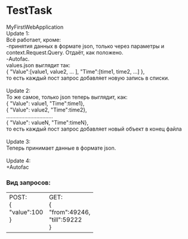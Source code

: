 # TestTask
MyFirstWebApplication<br>
Update 1:<br>
Всё работает, кроме:<br>
	-принятия данных в формате json, только через параметры и context.Request.Query. Отдаёт, как положено.<br>
	-Autofac.<br>
values.json выглядит так:<br>
	{ "Value":[value1, value2, ... ], "Time":[time1, time2, ...] },<br>
	то есть каждый пост запрос добавляет новую запись в списки.<br><br>
Update 2:<br>
То же самое, только json теперь выглядит, как:<br>
{ "Value": value1, "Time":time1},<br>
{ "Value": value2, "Time":time2},<br>
...............................<br>
{ "Value": valueN, "Time":timeN},<br>
то есть каждый пост запрос добавляет новый объект в конец файла<br><br>
Update 3:<br>
Теперь принимает данные в формате json.<br><br>
Update 4:<br>
+Autofac<br>
<h3>Вид запросов:</h3>
<table border="0">
	<tr align="left">
		<td valign="top">
			POST:<br>
			{ <br>"value":100<br>}
		</td>
		<td valign="top">
			GET:<br>
			{ <br>"from":49246,<br>"till":59222<br>}
		</td>
	</tr>
</table>
